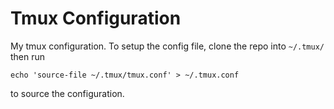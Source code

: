 # Tmux Configuration

My tmux configuration. To setup the config file, clone the repo into `~/.tmux/` then run

    echo 'source-file ~/.tmux/tmux.conf' > ~/.tmux.conf

to source the configuration.
